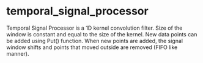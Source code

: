 # temporal_signal_processor
Temporal Signal Processor is a 1D kernel convolution filter.
Size of the window is constant and equal to the size of the kernel. 
New data points can be added using Put() function. 
When new points are added, the signal window shifts and points that moved outside are removed (FIFO like manner).
